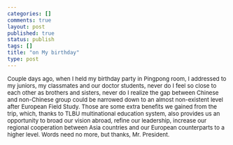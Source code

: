 ```yaml
--- 
categories: []
comments: true
layout: post
published: true
status: publish
tags: []
title: "on My birthday"
type: post
---
```

<div id="msgcns!3725CC0EE38B1F6!493" class="bvMsg"><font size="2">Couple days ago, when I
held my birthday party in Pingpong room, I addressed to my juniors,
my classmates and our doctor students, never do I feel so close to
each other as brothers and sisters, never do I realize the gap
between Chinese and non-Chinese group could be narrowed down to an
almost non-existent level after European Field Study. Those are some
extra benefits we gained from the trip, which, thanks to TLBU
multinational education system, also provides us an opportunity to
broad our vision abroad, refine our leadership, increase our regional
cooperation between Asia countries and our European counterparts to a
higher level. Words need no more, but thanks, Mr. President.</font></div>
